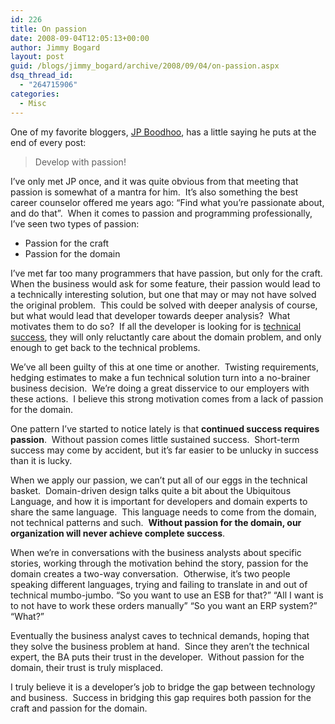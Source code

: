 ```yaml
---
id: 226
title: On passion
date: 2008-09-04T12:05:13+00:00
author: Jimmy Bogard
layout: post
guid: /blogs/jimmy_bogard/archive/2008/09/04/on-passion.aspx
dsq_thread_id:
  - "264715906"
categories:
  - Misc
---
```

One of my favorite bloggers, [JP Boodhoo](http://www.jpboodhoo.com/Home.oo), has a little saying he puts at the end of every post:

> Develop with passion!

I&#8217;ve only met JP once, and it was quite obvious from that meeting that passion is somewhat of a mantra for him.&nbsp; It&#8217;s also something the best career counselor offered me years ago: &#8220;Find what you&#8217;re passionate about, and do that&#8221;.&nbsp; When it comes to passion and programming professionally, I&#8217;ve seen two types of passion:

  * Passion for the craft
  * Passion for the domain

I&#8217;ve met far too many programmers that have passion, but only for the craft.&nbsp; When the business would ask for some feature, their passion would lead to a technically interesting solution, but one that may or may not have solved the original problem.&nbsp; This could be solved with deeper analysis of course, but what would lead that developer towards deeper analysis?&nbsp; What motivates them to do so?&nbsp; If all the developer is looking for is [technical success](http://www.lostechies.com/blogs/jimmy_bogard/archive/2008/08/19/on-good-design-and-defining-success.aspx), they will only reluctantly care about the domain problem, and only enough to get back to the technical problems.

We&#8217;ve all been guilty of this at one time or another.&nbsp; Twisting requirements, hedging estimates to make a fun technical solution turn into a no-brainer business decision.&nbsp; We&#8217;re doing a great disservice to our employers with these actions.&nbsp; I believe this strong motivation comes from a lack of passion for the domain.

One pattern I&#8217;ve started to notice lately is that **continued success requires passion**.&nbsp; Without passion comes little sustained success.&nbsp; Short-term success may come by accident, but it&#8217;s far easier to be unlucky in success than it is lucky.

When we apply our passion, we can&#8217;t put all of our eggs in the technical basket.&nbsp; Domain-driven design talks quite a bit about the Ubiquitous Language, and how it is important for developers and domain experts to share the same language.&nbsp; This language needs to come from the domain, not technical patterns and such.&nbsp; **Without passion for the domain, our organization will never achieve complete success**.

When we&#8217;re in conversations with the business analysts about specific stories, working through the motivation behind the story, passion for the domain creates a two-way conversation.&nbsp; Otherwise, it&#8217;s two people speaking different languages, trying and failing to translate in and out of technical mumbo-jumbo. &#8220;So you want to use an ESB for that?&#8221; &#8220;All I want is to not have to work these orders manually&#8221; &#8220;So you want an ERP system?&#8221; &#8220;What?&#8221;

Eventually the business analyst caves to technical demands, hoping that they solve the business problem at hand.&nbsp; Since they aren&#8217;t the technical expert, the BA puts their trust in the developer.&nbsp; Without passion for the domain, their trust is truly misplaced.

I truly believe it is a developer&#8217;s job to bridge the gap between technology and business.&nbsp; Success in bridging this gap requires both passion for the craft and passion for the domain.